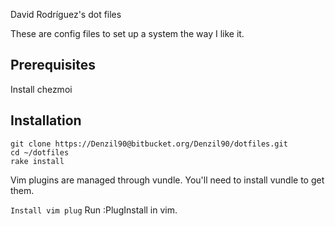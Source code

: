 David Rodríguez's dot files

These are config files to set up a system the way I like it.

## Prerequisites
Install chezmoi

## Installation

`git clone https://Denzil90@bitbucket.org/Denzil90/dotfiles.git`  
`cd ~/dotfiles`  
`rake install`

Vim plugins are managed through vundle. You'll need to install vundle to get them.

`Install vim plug`
Run :PlugInstall in vim.
